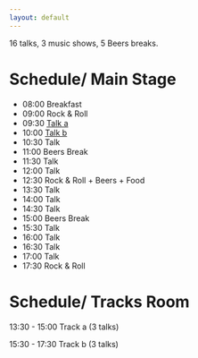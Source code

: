 ```yaml
---
layout: default
---
```

16 talks, 3 music shows, 5 Beers breaks.

# Schedule/ Main Stage
- 08:00 Breakfast
- 09:00 Rock & Roll
- 09:30 <a href="{{ '/talks#talk-a' | prepend: site.baseurl }}" class="c4wd-xxxx">Talk a</a>
- 10:00 <a href="{{ '/talks#talk-b' | prepend: site.baseurl }}" class="c4wd-xxxx">Talk b</a>
- 10:30 Talk 
- 11:00 Beers Break
- 11:30 Talk 
- 12:00 Talk 
- 12:30 Rock & Roll + Beers + Food
- 13:30 Talk 
- 14:00 Talk 
- 14:30 Talk 
- 15:00 Beers Break
- 15:30 Talk 
- 16:00 Talk 
- 16:30 Talk 
- 17:00 Talk 
- 17:30 Rock & Roll

# Schedule/ Tracks Room

13:30 - 15:00 Track a (3 talks)

15:30 - 17:30  Track b (3 talks)

